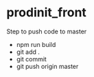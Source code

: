 # prodinit_front

Step to push code to master

- npm run build
- git add .
- git commit
- git push origin master